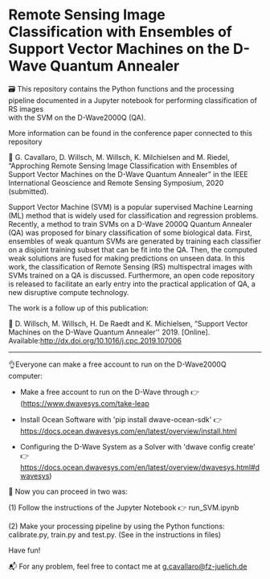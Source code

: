 # Remote Sensing Image Classification with Ensembles of Support Vector Machines on the D-Wave Quantum Annealer

🗃 This repository contains the Python functions and the processing pipeline documented in a Jupyter notebook for performing classification of RS images  
with the SVM on the D-Wave2000Q (QA). 

More information can be found in the conference paper connected to this repository

📜 G. Cavallaro, D. Willsch, M. Willsch, K. Milchielsen and M. Riedel,
“Approching Remote Sensing Image Classification with Ensembles of Support Vector Machines on the D-Wave Quantum Annealer” 
in the IEEE International Geoscience and Remote Sensing Symposium, 2020 (submitted). 

Support Vector Machine (SVM) is a popular supervised Machine Learning (ML) method that is widely used for classification and regression problems.  Recently, a method to train SVMs on a D-Wave 2000Q Quantum Annealer (QA) was proposed for binary classification of some biological data. First, ensembles  of  weak  quantum  SVMs  are  generated  by  training each classifier on a disjoint training subset that can be fit into the QA.  Then, the computed weak solutions are fused for making predictions on unseen data. In this work, the classification of Remote Sensing (RS) multispectral images with SVMs trained on a QA is discussed.  Furthermore, an open code repository is released to facilitate an early entry into the practical application of QA, a new disruptive compute technology.

The work is a follow up of this publication:

📃 D. Willsch, M. Willsch, H. De Raedt and K. Michielsen, “Support Vector Machines on the D-Wave Quantum Annealer'' 2019. 
[Online]. Available:http://dx.doi.org/10.1016/j.cpc.2019.107006

----------

👌Everyone can make a free account to run on the D-Wave2000Q computer: 

- Make a free account to run on the D-Wave through 👉 (https://www.dwavesys.com/take-leap

- Install Ocean Software with 'pip install dwave-ocean-sdk' 👉 https://docs.ocean.dwavesys.com/en/latest/overview/install.html

- Configuring the D-Wave System as a Solver with 'dwave config create' 👉 https://docs.ocean.dwavesys.com/en/latest/overview/dwavesys.html#dwavesys)


📐 Now you can proceed in two was:

(1) Follow the instructions of the Jupyter Notebook 👉 run_SVM.ipynb

(2) Make your processing pipeline by using the Python functions: calibrate.py, train.py and test.py. 
    (See in the instructions in files)
    
Have fun!

📬 For any problem, feel free to contact me at g.cavallaro@fz-juelich.de 

